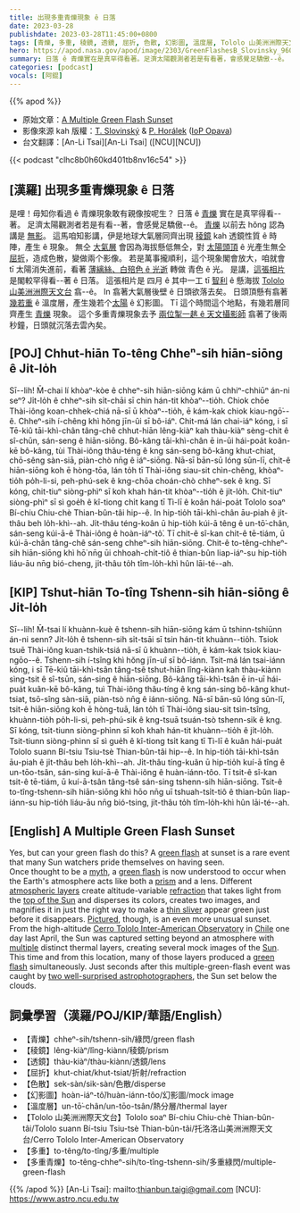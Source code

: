 ```yaml
---
title: 出現多重青爍現象 ê 日落
date: 2023-03-28
publishdate: 2023-03-28T11:45:00+0800
tags: [青爍, 多重, 稜鏡, 透鏡, 屈折, 色散, 幻影圖, 溫度層, Tololo 山美洲洲際天文台, 多重綠閃]
hero: https://apod.nasa.gov/apod/image/2303/GreenFlashesB_Slovinsky_960.jpg
summary: 日落 ê 青爍實在是真罕得看著。足濟太陽觀測者若是有看著，會感覺足驕傲--ê。
categories: [podcast]
vocals: [阿錕]
---
```


{{% apod %}}

- 原始文章：[A Multiple Green Flash Sunset](https://apod.nasa.gov/apod/ap230328.html)
- 影像來源 kah 版權：[T. Slovinský](https://slovinsky.art/en/homeen/#about) & [P. Horálek](https://www.petrhoralek.com/#about-1) ([IoP Opava](https://www.slu.cz/phys/en/))
- 台文翻譯：[An-Li Tsai][An-Li Tsai] ([NCU][NCU])

{{< podcast "clhc8b0h60kd401tb8nv16c54" >}}

## [漢羅] 出現多重青爍現象 ê 日落
是哩！毋知你看過 ê 青爍現象敢有親像按呢生？
日落 ê [青爍][green flash 1] 實在是真罕得看--著。
足濟太陽觀測者若是有看--著，會感覺足驕傲--ê。
[青爍][green flash 2] 以前去 hŏng 認為講是 [無影][myth]。
這馬咱知影講，伊是地球大氣層同齊出現 [稜鏡][prism] kah 透鏡性質 ê 時陣，產生 ê 現象。
無仝 [大氣層][atmospheric layers] 會因為海拔懸低無仝，對 [太陽頭頂][top of the Sun] ê 光產生無仝 [屈折][refraction]，造成色散，變做兩个影像。
若是萬事攏順利，這个現象閣會放大，咱就會 tī 太陽消失進前，看著 [薄縭絲、白殕色 ê 光逝][thin sliver] 轉做 青色 ê 光。
是講，[這張相片][Pictured] 是閣較罕得看--著 ê 日落。
這張相片是 四月 ê 其中一工 tī [智利][Chile] ê 懸海拔 [Tololo 山美洲洲際天文台][Cerro Tololo Inter-American Observatory] 翕--ê。
In 翕著大氣層後壁 ê 日頭欲落去矣。
日頭頂懸有翕著 [幾若重][multiple] ê 溫度層，產生幾若个[太陽][Sun] ê 幻影圖。
Tī 這个時間這个地點，有幾若層同齊產生 [青爍][green flash 3] 現象。
這个多重青爍現象去予 [兩位掣一趒 ê 天文攝影師][two well-surprised astrophotographers] 翕著了後兩秒鐘，日頭就沉落去雲內矣。

## [POJ] Chhut-hiān To-têng Chheⁿ-sih hiān-siōng ê Ji̍t-lo̍h
Sī--lih! M̄-chai lí khòaⁿ-kòe ê chheⁿ-sih hiān-siōng kám ū chhiⁿ-chhiūⁿ án-ni seⁿ?
Ji̍t-lo̍h ê chheⁿ-sih si̍t-chāi sī chin hán-tit khòaⁿ--tio̍h.
Chiok chōe Thài-iông koan-chhek-chiá nā-sī ū khòaⁿ--tio̍h, ē kám-kak chiok kiau-ngō͘--ê.
Chheⁿ-sih í-chêng khì hŏng jīn-ûi sī bô-iáⁿ.
Chit-má lán chai-iáⁿ kóng, i sī Tē-kiû tāi-khì-chân tâng-chê chhut-hiān lêng-kiàⁿ kah thàu-kiàⁿ sèng-chit ê sî-chūn, sán-seng ê hiān-siōng.
Bô-kâng tāi-khì-chân ē in-ūi hái-poa̍t koân-kē bô-kâng, tùi Thài-iông thâu-téng ê kng sán-seng bô-kâng khut-chiat, chō-sêng sàn-siā, piàn-chò nn̄g ê iáⁿ-siōng.
Nā-sī bān-sū lóng sūn-lī, chit-ê hiān-siōng koh ē hòng-tōa, lán to̍h tī Thài-iông siau-sit chìn-chêng, khòaⁿ-tio̍h po̍h-li-si, peh-phú-sek ê kng-chōa choán-chò chheⁿ-sek ê kng.
Sī kóng, chit-tiuⁿ siòng-phìⁿ sī koh khah hán-tit khòaⁿ--tio̍h ê ji̍t-lo̍h.
Chit-tiuⁿ siòng-phìⁿ sī sì goe̍h ê kî-tiong chi̍t kang tī Tì-lī ê koân hái-poa̍t Tololo soaⁿ Bí-chiu Chiu-chè Thian-bûn-tâi hip--ê.
In hip-tio̍h tāi-khì-chân āu-piah ê ji̍t-thâu beh lo̍h-khì--ah.
Ji̍t-thâu téng-koân ū hip-tio̍h kúi-ā têng ê un-tō͘-chân, sán-seng kúi-ā-ê Thài-iông ê hoàn-iáⁿ-tô͘.
Tī chit-ê sî-kan chit-ê tē-tiám, ū kúi-ā-chân tâng-chê sán-seng chheⁿ-sih hiān-siōng.
Chit-ê to-têng-chheⁿ-sih hiān-siōng khì hō͘ nn̄g ūi chhoah-chi̍t-tiô ê thian-bûn liap-iáⁿ-su hip-tio̍h liáu-āu nn̄g bió-cheng, ji̍t-thâu to̍h tîm-lo̍h-khì hûn lāi-té--ah.

## [KIP] Tshut-hiān To-tîng Tshenn-sih hiān-siōng ê Ji̍t-lo̍h
Sī--lih! M̄-tsai lí khuànn-kuè ê tshenn-sih hiān-siōng kám ū tshinn-tshiūnn án-ni senn?
Ji̍t-lo̍h ê tshenn-sih si̍t-tsāi sī tsin hán-tit khuànn--tio̍h.
Tsiok tsuē Thài-iông kuan-tshik-tsiá nā-sī ū khuànn--tio̍h, ē kám-kak tsiok kiau-ngōo--ê.
Tshenn-sih í-tsîng khì hŏng jīn-uî sī bô-iánn.
Tsit-má lán tsai-iánn kóng, i sī Tē-kiû tāi-khì-tsân tâng-tsê tshut-hiān lîng-kiànn kah thàu-kiànn sìng-tsit ê sî-tsūn, sán-sing ê hiān-siōng.
Bô-kâng tāi-khì-tsân ē in-uī hái-pua̍t kuân-kē bô-kâng, tuì Thài-iông thâu-tíng ê kng sán-sing bô-kâng khut-tsiat, tsō-sîng sàn-siā, piàn-tsò nn̄g ê iánn-siōng.
Nā-sī bān-sū lóng sūn-lī, tsit-ê hiān-siōng koh ē hòng-tuā, lán to̍h tī Thài-iông siau-sit tsìn-tsîng, khuànn-tio̍h po̍h-li-si, peh-phú-sik ê kng-tsuā tsuán-tsò tshenn-sik ê kng.
Sī kóng, tsit-tiunn siòng-phìnn sī koh khah hán-tit khuànn--tio̍h ê ji̍t-lo̍h.
Tsit-tiunn siòng-phìnn sī sì gue̍h ê kî-tiong tsi̍t kang tī Tì-lī ê kuân hái-pua̍t Tololo suann Bí-tsiu Tsiu-tsè Thian-bûn-tâi hip--ê.
In hip-tio̍h tāi-khì-tsân āu-piah ê ji̍t-thâu beh lo̍h-khì--ah.
Ji̍t-thâu tíng-kuân ū hip-tio̍h kuí-ā tîng ê un-tōo-tsân, sán-sing kuí-ā-ê Thài-iông ê huàn-iánn-tôo.
Tī tsit-ê sî-kan tsit-ê tē-tiám, ū kuí-ā-tsân tâng-tsê sán-sing tshenn-sih hiān-siōng.
Tsit-ê to-tîng-tshenn-sih hiān-siōng khì hōo nn̄g uī tshuah-tsi̍t-tiô ê thian-bûn liap-iánn-su hip-tio̍h liáu-āu nn̄g bió-tsing, ji̍t-thâu to̍h tîm-lo̍h-khì hûn lāi-té--ah.

## [English] A Multiple Green Flash Sunset
Yes, but can your green flash do this?
A [green flash][green flash 1] at sunset is a rare event that many Sun watchers pride themselves on having seen.  
Once thought to be a [myth][myth], a [green flash][green flash 2] is now understood to occur when the Earth's atmosphere acts like both a [prism][prism] and a lens.
Different [atmospheric layers][atmospheric layers] create altitude-variable [refraction][refraction] that takes light from the [top of the Sun][top of the Sun] and disperses its colors, creates two images, and magnifies it in just the right way to make a [thin sliver][thin sliver] appear green just before it disappears.
[Pictured][Pictured], though, is an even more unusual sunset.
From the high-altitude [Cerro Tololo Inter-American Observatory][Cerro Tololo Inter-American Observatory] in [Chile][Chile] one day last April, the Sun was captured setting beyond an atmosphere with [multiple][multiple] distinct thermal layers, creating several mock images of the [Sun][Sun].  This time and from this location, many of those layers produced a [green flash][green flash 3] simultaneously.
Just seconds after this multiple-green-flash event was caught by [two well-surprised astrophotographers][two well-surprised astrophotographers], the Sun set below the clouds.

## 詞彙學習（漢羅/POJ/KIP/華語/English）
- 【青爍】chheⁿ-sih/tshenn-sih/綠閃/green flash 
- 【稜鏡】lêng-kiàⁿ/lîng-kiànn/稜鏡/prism
- 【透鏡】thàu-kiàⁿ/thàu-kiànn/透鏡/lens
- 【屈折】khut-chiat/khut-tsiat/折射/refraction
- 【色散】sek-sàn/sik-sàn/色散/disperse
- 【幻影圖】hoàn-iáⁿ-tô͘/huàn-iánn-tôo/幻影圖/mock image
- 【溫度層】un-tō͘-chân/un-tōo-tsân/熱分層/thermal layer
- 【Tololo 山美洲洲際天文台】Tololo soaⁿ Bí-chiu Chiu-chè Thian-bûn-tâi/Tololo suann Bí-tsiu Tsiu-tsè Thian-bûn-tâi/托洛洛山美洲洲際天文台/Cerro Tololo Inter-American Observatory
- 【多重】to-têng/to-tîng/多重/multiple
- 【多重青爍】to-têng-chheⁿ-sih/to-tîng-tshenn-sih/多重綠閃/multiple-green-flash

{{% /apod %}}
[An-Li Tsai]: mailto:thianbun.taigi@gmail.com
[NCU]: https://www.astro.ncu.edu.tw

[copyright]: https://apod.nasa.gov/apod/fap/lib/about_apod.html#srapply
[License]: https://creativecommons.org/licenses/by/2.0/

[green flash 1]:https://apod.nasa.gov/apod/ap200530.html
[myth]:https://aty.sdsu.edu/bibliog/fallacies.html
[green flash 2]:https://aty.sdsu.edu/index.html
[prism]:https://en.wikipedia.org/wiki/Prism_(optics)
[atmospheric layers]:https://www.nasa.gov/mission_pages/sunearth/science/atmosphere-layers2.html
[refraction]:https://en.wikipedia.org/wiki/Refraction#/media/File:Refraction_photo.png
[top of the Sun]:https://apod.nasa.gov/apod/ap211110.html
[thin sliver]:https://apod.nasa.gov/apod/ap150908.html
[Pictured]:https://slovinsky.art/en/2023/03/23/a-weird-sunset-over-the-pacific-rare-multiple-green-flashes/
[Cerro Tololo Inter-American Observatory]:https://noirlab.edu/public/programs/ctio/
[Chile]:https://en.wikipedia.org/wiki/Chile
[multiple]:https://en.wikipedia.org/wiki/Inversion_(meteorology)
[Sun]:https://solarsystem.nasa.gov/solar-system/sun/in-depth/
[green flash 3]:https://apod.nasa.gov/apod/ap211005.html
[two well-surprised astrophotographers]:https://media.istockphoto.com/id/1235390630/photo/dog-and-cat-together.jpg?s=612x612&w=0&k=20&c=Zbrpepdqrxjeoq-MraVIEmRV9QMnOukoxGf6t_JsDO0=
